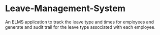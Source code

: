 # Leave-Management-System
An ELMS application to track the leave type and times for employees and generate and audit trail for the leave type associated with each employee.
